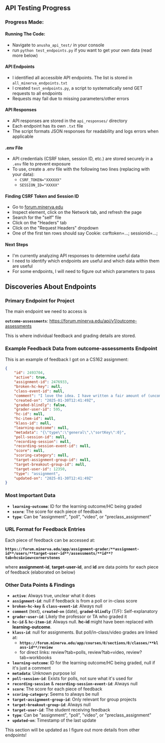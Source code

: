 ## API Testing Progress

### Progress Made:

#### Running The Code:
- Navigate to `anusha_api_test/` in your console
- run `python test_endpoints.py` if you want to get your own data (read more below)

#### API Endpoints
- I identified all accessible API endpoints. The list is stored in `all_minerva_endpoints.txt`
- I created `test_endpoints.py`, a script to systematically send GET requests to all endpoints
- Requests may fail due to missing parameters/other errors

#### API Responses
- API responses are stored in the `api_responses/` directory
- Each endpoint has its own `.txt` file
- The script formats JSON responses for readability and logs errors when applicable

#### .env File
- API credentials (CSRF token, session ID, etc.) are stored securely in a `.env` file to prevent exposure
- To use, create a .env file with the following two lines (replacing with your data):
    - `CSRF_TOKEN="XXXXXX"`
    - `SESSION_ID="XXXXX"`

#### Finding CSRF Token and Session ID
- Go to [forum.minerva.edu](https://forum.minerva.edu)
- Inspect element, click on the Network tab, and refresh the page
- Search for the "self" file
- Click on the "Headers" tab
- Click on the "Request Headers" dropdown
- One of the first ten rows should say Cookie: csrftoken=...; sessionid=...;

#### Next Steps
- I'm currently analyzing API responses to determine useful data
- I need to identify which endpoints are useful and which data within them are useful
- For some endpoints, I will need to figure out which parameters to pass

## Discoveries About Endpoints

### **Primary Endpoint for Project**

The main endpoint we need to access is

**`outcome-assessments`**: https://forum.minerva.edu/api/v1/outcome-assessments

This is where individual feedback and grading details are stored.

### **Example Feedback Data from outcome-assessments Endpoint**

This is an example of feedback I got on a CS162 assignment:

```json
{
    "id": 2493704,
    "active": true,
    "assignment-id": 2476933,
    "broken-hc-key": null,
    "class-event-id": null,
    "comment": "I love the idea. I have written a fair amount of (uncommented, untested) code that interfaces with forum. The endpoints I query are mainly for faculty endpoints. However, it'd be cool to have this project build two separate things:\n1. A Minerva API client\n2. A more detailed personal analysis of all your feedback.\n\nAnyway, I have shortlisted the idea. I hope it gets picked!",
    "created-on": "2025-01-30T12:41:49Z",
    "graded-blindly": false,
    "grader-user-id": 595,
    "hc-id": null,
    "hc-item-id": null,
    "klass-id": null,
    "learning-outcome": null,
    "metadata": "{\"type\":\"general\",\"sortKey\":0}",
    "poll-session-id": null,
    "recording-session": null,
    "recording-session-event-id": null,
    "score": null,
    "scoring-category": null,
    "target-assignment-group-id": null,
    "target-breakout-group-id": null,
    "target-user-id": 12350,
    "type": "assignment",
    "updated-on": "2025-01-30T12:41:49Z"
}
```
### **Most Important Data**
- **`learning-outcome`**: ID for the learning outcome/HC being graded
- **`score`**: The score for each piece of feedback
- **`type`**: Can be "assignment", "poll", "video", or "preclass_assignment"

### **URL Format for Feedback Entries**

Each piece of feedback can be accessed at:

**`https://forum.minerva.edu/app/assignment-grader/**assignment-id**/users/**target-user-id**/assessments/**id**?tab=hcs&view=cornerstones`**

where **assignment-id**, **target-user-id**, and **id** are data points for each piece of feedback (elaborated on below)

### **Other Data Points & Findings**

- **`active`**: Always true, unclear what it does
- **`assignment-id`**: null if feedback is from a poll or in-class score
- **`broken-hc-key`** & **`class-event-id`**: Always null
- **`comment`** (text), **`created-on`** (date), **`graded-blindly`** (T/F): Self-explanatory
- **`grader-user-id`**: Likely the professor or TA who graded it
- **`hc-id`** & **`hc-item-id`**: Always null. **hc-id** might have been replaced with **learning-outcome**.
- **`klass-id`**: null for assignments. But poll/in-class/video grades are linked at:
  - **`https://forum.minerva.edu/app/courses/0/sections/0/classes/**klass-id**/review`**
  - for direct links: review?tab=polls, review?tab=video, review?tab=workbooks
- **`learning-outcome`**: ID for the learning outcome/HC being graded, null if it's just a comment
- **`metadata`**: Unknown purpose lol
- **`poll-session-id`**: Exists for polls, not sure what it's used for
- **`recording-session`** & **`recording-session-event-id`**: Always null
- **`score`**: The score for each piece of feedback
- **`scoring-category`**: Seems to always be null
- **`target-assignment-group-id`**: Only relevant for group projects
- **`target-breakout-group-id`**: Always null
- **`target-user-id`**: The student receiving feedback
- **`type`**: Can be "assignment", "poll", "video", or "preclass_assignment"
- **`updated-on`**: Timestamp of the last update

This section will be updated as I figure out more details from other endpoints! 
